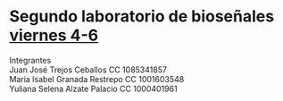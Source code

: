 # **__Segundo laboratorio de bioseñales <ins>viernes 4-6<ins>__**<br/>
Integrantes<br/>
Juan José Trejos Ceballos CC 1085341857<br/>
Maria Isabel Granada Restrepo CC 1001603548<br/>
Yuliana Selena Alzate Palacio CC 1000401961
